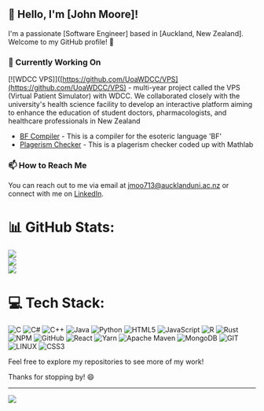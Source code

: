 ## 👋 Hello, I'm [John Moore]!

I'm a passionate [Software Engineer] based in [Auckland, New Zealand]. Welcome to my GitHub profile! 🚀

### 🔭 Currently Working On

[![WDCC VPS]]([https://github.com/UoaWDCC/VPS](https://github.com/UoaWDCC/VPS) - multi-year project called the VPS (Virtual Patient Simulator) with WDCC. We collaborated closely with the university's health science facility to develop an interactive platform aiming to enhance the education of student doctors, pharmacologists, and healthcare professionals in New Zealand
- [BF Compiler]([[link_to_project_2](https://github.com/John-Moore-UOA/BF-compiler)](https://github.com/John-Moore-UOA/BF-compiler)) - This is a compiler for the esoteric language 'BF'
- [Plagerism Checker]([[link_to_project_3](https://github.com/John-Moore-UOA/University-Stuff/tree/main/Matlab/131%20Matlab%20Project)](https://github.com/John-Moore-UOA/University-Stuff/tree/main/Matlab/131%20Matlab%20Project)) - This is a plagerism checker coded up with Mathlab

### 📫 How to Reach Me

You can reach out to me via email at [jmoo713@aucklanduni.ac.nz](mailto:jmoo713@aucklanduni.ac.nz) or connect with me on [LinkedIn](https://www.linkedin.com/in/johnmoore03/).



# 📊 GitHub Stats:
![](https://github-readme-stats.vercel.app/api?username=john-moore-uoa&theme=vision-friendly-dark&hide_border=false&include_all_commits=false&count_private=false)<br/>
![](https://github-readme-streak-stats.herokuapp.com/?user=john-moore-uoa&theme=vision-friendly-dark&hide_border=false)<br/>
![](https://github-readme-stats.vercel.app/api/top-langs/?username=john-moore-uoa&theme=vision-friendly-dark&hide_border=false&include_all_commits=false&count_private=false&layout=compact)


# 💻 Tech Stack:
![C](https://img.shields.io/badge/c-%2300599C.svg?style=for-the-badge&logo=c&logoColor=white) ![C#](https://img.shields.io/badge/c%23-%23239120.svg?style=for-the-badge&logo=c-sharp&logoColor=white) ![C++](https://img.shields.io/badge/c++-%2300599C.svg?style=for-the-badge&logo=c%2B%2B&logoColor=white) ![Java](https://img.shields.io/badge/java-%23ED8B00.svg?style=for-the-badge&logo=java&logoColor=white) ![Python](https://img.shields.io/badge/python-3670A0?style=for-the-badge&logo=python&logoColor=ffdd54) ![HTML5](https://img.shields.io/badge/html5-%23E34F26.svg?style=for-the-badge&logo=html5&logoColor=white) ![JavaScript](https://img.shields.io/badge/javascript-%23323330.svg?style=for-the-badge&logo=javascript&logoColor=%23F7DF1E) ![R](https://img.shields.io/badge/r-%23276DC3.svg?style=for-the-badge&logo=r&logoColor=white) ![Rust](https://img.shields.io/badge/rust-%23000000.svg?style=for-the-badge&logo=rust&logoColor=white) ![NPM](https://img.shields.io/badge/NPM-%23000000.svg?style=for-the-badge&logo=npm&logoColor=white) ![GitHub](https://img.shields.io/badge/GitHub-%23121011.svg?style=for-the-badge&logo=github&logoColor=white) ![React](https://img.shields.io/badge/react-%2320232a.svg?style=for-the-badge&logo=react&logoColor=%2361DAFB) ![Yarn](https://img.shields.io/badge/yarn-%232C8EBB.svg?style=for-the-badge&logo=yarn&logoColor=white) ![Apache Maven](https://img.shields.io/badge/Apache%20Maven-C71A36?style=for-the-badge&logo=Apache%20Maven&logoColor=white) ![MongoDB](https://img.shields.io/badge/MongoDB-%234ea94b.svg?style=for-the-badge&logo=mongodb&logoColor=white) ![GIT](https://img.shields.io/badge/Git-fc6d26?style=for-the-badge&logo=git&logoColor=white) ![LINUX](https://img.shields.io/badge/Linux-FCC624?style=for-the-badge&logo=linux&logoColor=black) ![CSS3](https://img.shields.io/badge/css3-%231572B6.svg?style=for-the-badge&logo=css3&logoColor=white)

Feel free to explore my repositories to see more of my work!

Thanks for stopping by! 😄



---
[![](https://visitcount.itsvg.in/api?id=john-moore-uoa&icon=0&color=0)](https://visitcount.itsvg.in)

<!-- Proudly created with GPRM ( https://gprm.itsvg.in ) -->
